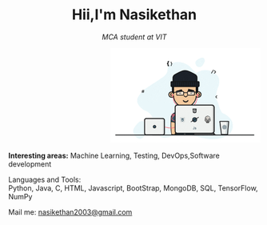 <h1 align="center">Hii,I'm Nasikethan</h1>
<p align="center"><i>MCA student at VIT</i></p>

<p align="right">
  <img width="300" src="https://github.com/NASIKETHAN/NASIKETHAN/blob/main/giphy.gif" alt="animation" />
</p>

<p><b>Interesting areas:</b>  Machine Learning, Testing, DevOps,Software development</p>

<p>Languages and Tools:<br>Python, Java, C, HTML, Javascript, BootStrap, MongoDB, SQL, TensorFlow, NumPy</p>

<p>Mail me: <a href="mailto:your-email@example.com">nasikethan2003@gmail.com</a></p>
